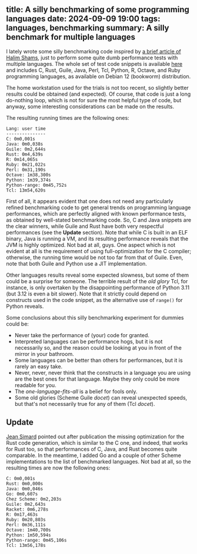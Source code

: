title: A silly benchmarking of some programming languages
date: 2024-09-09 19:00
tags: languages, benchmarking
summary: A silly benchmark for multiple languages
---

I lately wrote some silly benchmarking code inspired by [a brief article of Halim Shams](https://halimshams.medium.com/python-vs-c-speed-comparison-48187511c595), just to perform some quite dumb performance tests with multiple languages.
The whole set of test code snippets is available [here](https://github.com/fpl/silly-bench/) and includes C, Rust, Guile, Java, Perl, Tcl, Python, R, Octave, and Ruby programming languages, as available on Debian 12 (bookworm) distribution.

The home workstation used for the trials is not too recent, so slightly better results could be obtained (and expected). Of course, that code is just a long do-nothing loop, which is not for sure the most helpful type of code, but anyway, some interesting considerations can be made on the results.

The resulting running times are the following ones:

```
Lang: user time
---------------
C: 0m0,001s
Java: 0m0,038s
Guile: 0m2,644s
Rust: 0m4,639s
R: 0m14,065s
Ruby: 0m21,022s
Perl: 0m31,190s
Octave: 1m38,300s
Python: 1m39,374s
Python-range: 0m45,752s
Tcl: 13m54,620s
```

First of all, it appears evident that one does not need any particularly refined benchmarking code to get general trends on programming language performances, which are perfectly aligned with known performance tests, as obtained by well-stated benchmarking code. 
So, C and Java snippets are the clear winners, while Guile and Rust have both very respectful performances (see the **Update** section). Note that while C is built in an ELF binary, Java is running a VM, and its resulting performance reveals that the JVM is highly optimized. Not bad at all, guys. One aspect which is not evident at all is the requirement of using full-optimization for the
C compiler; otherwise, the running time would be not too far from that of Guile. Even, note that both Guile and Python use a JIT implementation.

Other languages results reveal some expected slowness, but some of them could be a surprise for someone. The terrible result of the _old glory_ Tcl, for instance, is only overtaken by the disappointing performance of Python 3.11 (but 3.12 is even a bit slower). Note that it strictly could depend on constructs used in the code snippet, as the alternative use of `range()` for Python reveals. 

Some conclusions about this silly benchmarking experiment for dummies could be: 
 * Never take the performance of (your) code for granted.
 * Interpreted languages can be performance hogs, but it is not necessarily so, and the reason could be looking at you in front of the mirror in your bathroom.
 * Some languages can be better than others for performances, but it is rarely an easy take.
 * Never, never, never think that the constructs in a language you are using are the best ones for that language. Maybe they only could be more readable for you.
 * The _one-language-fits-all_ is a belief for fools only.
 * Some old glories (Scheme Guile _docet_) can reveal unexpected speeds, but that's not necessarily true for any of them (Tcl _docet_).

## Update

[Jean Simard](https://github.com/woshilapin) pointed out after publication the missing optimization for the Rust code generation, which is similar to the C one,
and indeed, that works for Rust too, so that performances of C, Java, and Rust becomes quite comparable.  In the meantime, I added Go and a couple of other Scheme implementations to the list of benchmarked languages. Not bad at all, so the resulting times are now the following ones:
```
C: 0m0,001s
Rust: 0m0,000s
Java: 0m0,046s
Go: 0m0,607s
Chez Scheme: 0m2,203s
Guile: 0m2,643s
Racket: 0m6,278s
R: 0m17,463s
Ruby: 0m20,803s
Perl: 0m36,111s
Octave: 1m40,700s
Python: 1m50,594s
Python-range: 0m45,106s
Tcl: 13m56,178s
```
